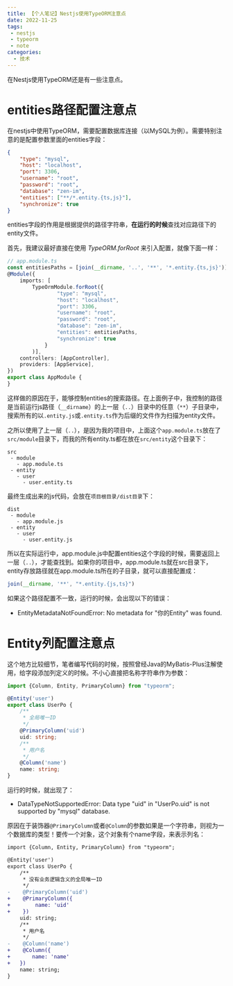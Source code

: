 ```yaml
---
title: 【个人笔记】Nestjs使用TypeORM注意点
date: 2022-11-25
tags:
 - nestjs
 - typeorm
 - note
categories:
  - 技术
---
```


在Nestjs使用TypeORM还是有一些注意点。

<!-- more -->

# entities路径配置注意点

在nestjs中使用TypeORM，需要配置数据库连接（以MySQL为例）。需要特别注意的是配置参数里面的entities字段：

```json
{
    "type": "mysql",
    "host": "localhost",
    "port": 3306,
    "username": "root",
    "password": "root",
    "database": "zen-im",
    "entities": ["**/*.entity.{ts,js}"],
    "synchronize": true
}
```

entities字段的作用是根据提供的路径字符串，**在运行的时候**查找对应路径下的entity文件。

首先，我建议最好直接在使用 *TypeORM.forRoot* 来引入配置，就像下面一样：

```typescript
// app.module.ts
const entitiesPaths = [join(__dirname, '..', '**', '*.entity.{ts,js}')]
@Module({
    imports: [
        TypeOrmModule.forRoot({
                "type": "mysql",
                "host": "localhost",
                "port": 3306,
                "username": "root",
                "password": "root",
                "database": "zen-im",
                "entities": entitiesPaths,
                "synchronize": true
            }
        )],
    controllers: [AppController],
    providers: [AppService],
})
export class AppModule {
}
```

这样做的原因在于，能够控制entities的搜索路径。在上面例子中，我控制的路径是当前运行js路径（`__dirname`）的上一层（`..`）目录中的任意（`**`）子目录中，搜索所有的以`.entity.js`或`.entity.ts`作为后缀的文件作为扫描为entity文件。

之所以使用了上一层（`..`），是因为我的项目中，上面这个`app.module.ts`放在了`src/module`目录下，而我的所有entity.ts都在放在`src/entity`这个目录下：

```
src
 - module
   - app.module.ts
 - entity
   - user
     - user.entity.ts
```

最终生成出来的js代码，会放在`项目根目录/dist目录`下：

```
dist
 - module
   - app.module.js
 - entity
   - user
     - user.entity.js
```

所以在实际运行中，app.module.js中配置entities这个字段的时候，需要返回上一层（`..`），才能查找到。如果你的项目中，app.module.ts就在src目录下，entity存放路径就在app.module.ts所在的子目录，就可以直接配置成：

```js
join(__dirname, '**', "*.entity.{js,ts}")
```

如果这个路径配置不一致，运行的时候，会出现以下的错误：

- EntityMetadataNotFoundError: No metadata for "你的Entity" was found.

# Entity列配置注意点

这个地方比较细节，笔者编写代码的时候，按照曾经Java的MyBatis-Plus注解使用，给字段添加列定义的时候。不小心直接把名称字符串作为参数：

```typescript
import {Column, Entity, PrimaryColumn} from "typeorm";

@Entity('user')
export class UserPo {
    /**
     * 全局唯一ID
     */
    @PrimaryColumn('uid')
    uid: string;
    /**
     * 用户名
     */
    @Column('name')
    name: string;
}
```

运行的时候，就出现了：

- DataTypeNotSupportedError: Data type "uid" in "UserPo.uid" is not supported by "mysql" database.

原因在于装饰器`@PrimaryColumn`或者`@Column`的参数如果是一个字符串，则视为一个数据库的类型！要传一个对象，这个对象有个name字段，来表示列名：

```diff
import {Column, Entity, PrimaryColumn} from "typeorm";

@Entity('user')
export class UserPo {
    /**
     * 没有业务逻辑含义的全局唯一ID
     */
-    @PrimaryColumn('uid')
+    @PrimaryColumn({
+        name: 'uid'
+    })
    uid: string;
    /**
     * 用户名
     */
-    @Column('name')
+    @Column({
+       name: 'name'
+   })
    name: string;
}

```


